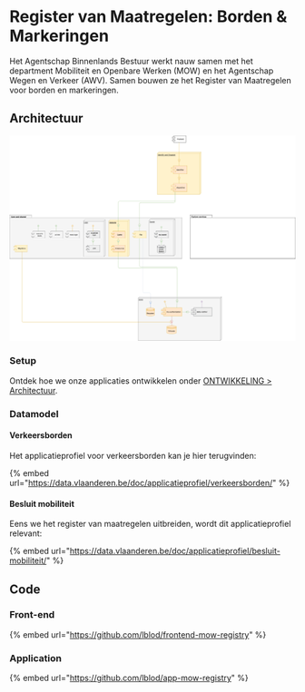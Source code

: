 # Register van Maatregelen: Borden & Markeringen

Het Agentschap Binnenlands Bestuur werkt nauw samen met het department Mobiliteit en Openbare Werken \(MOW\) en het Agentschap Wegen en Verkeer \(AWV\). Samen bouwen ze het Register van Maatregelen voor borden en markeringen.

## Architectuur

![](../.gitbook/assets/app-mow-registry-architecture-diagram%20%281%29.png)



### Setup

Ontdek hoe we onze applicaties ontwikkelen onder [ONTWIKKELING &gt; Architectuur](../ontwikkeling/architectuur/).

### Datamodel

#### Verkeersborden

Het applicatieprofiel voor verkeersborden kan je hier terugvinden:

{% embed url="https://data.vlaanderen.be/doc/applicatieprofiel/verkeersborden/" %}

#### Besluit mobiliteit

Eens we het register van maatregelen uitbreiden, wordt dit applicatieprofiel relevant:

{% embed url="https://data.vlaanderen.be/doc/applicatieprofiel/besluit-mobiliteit/" %}



## Code

### Front-end

{% embed url="https://github.com/lblod/frontend-mow-registry" %}

### Application

{% embed url="https://github.com/lblod/app-mow-registry" %}




